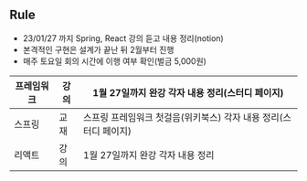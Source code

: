 ## **Rule**
- 23/01/27 까지 Spring, React 강의 듣고 내용 정리(notion)
- 본격적인 구현은 설계가 끝난 뒤 2월부터 진행
- 매주 토요일 회의 시간에 이행 여부 확인(벌금 5,000원)

| 프레임워크 | 강의 | 1월 27일까지 완강 각자 내용 정리(스터디 페이지) |
| --- | --- | --- |
| 스프링 | 교재 | 스프링 프레임워크 첫걸음(위키북스) 각자 내용 정리(스터디 페이지) |
| 리액트 | 강의 | 1월 27일까지 완강 각자 내용 정리 |
